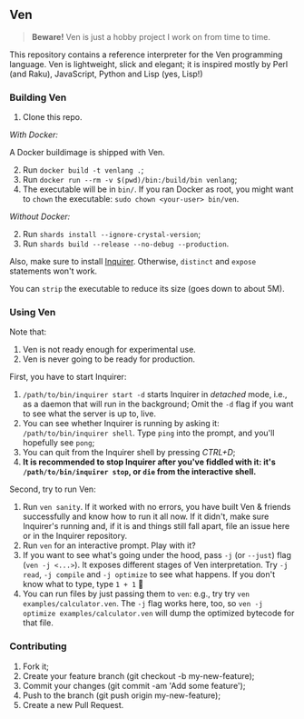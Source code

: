## Ven

> **Beware!** Ven is just a hobby project I work on from time to time.

This repository contains a reference interpreter for the Ven
programming language. Ven is lightweight, slick and elegant;
it is inspired mostly by Perl (and Raku), JavaScript, Python
and Lisp (yes, Lisp!)

### Building Ven

1. Clone this repo.

*With Docker:*

A Docker buildimage is shipped with Ven.

2. Run `docker build -t venlang .`;
3. Run `docker run --rm -v $(pwd)/bin:/build/bin venlang`;
4. The executable will be in `bin/`. If you ran Docker as root,
   you might want to `chown` the executable: `sudo chown <your-user> bin/ven`.

*Without Docker:*

2. Run `shards install --ignore-crystal-version`;
3. Run `shards build --release --no-debug --production`.

Also, make sure to install [Inquirer](https://github.com/homonoidian/inquirer).
Otherwise, `distinct` and `expose` statements won't work.

You can `strip` the executable to reduce its size (goes down to about 5M).

### Using Ven

Note that:

1. Ven is not ready enough for experimental use.
2. Ven is never going to be ready for production.

First, you have to start Inquirer:

1. `/path/to/bin/inquirer start -d` starts Inquirer in *detached*
   mode, i.e., as a daemon that will run in the background;
   Omit the `-d` flag if you want to see what the server is
   up to, live.
2. You can see whether Inquirer is running by asking it:
   `/path/to/bin/inquirer shell`. Type `ping` into the prompt,
   and you'll hopefully see `pong`;
3. You can quit from the Inquirer shell by pressing *CTRL+D*;
4. **It is recommended to stop Inquirer after you've fiddled
   with it: it's `/path/to/bin/inquirer stop`, or `die` from
   the interactive shell.**

Second, try to run Ven:

1. Run `ven sanity`. If it worked with no errors, you have
   built Ven & friends successfully and know how to run it
   all now. If it didn't, make sure Inquirer's running and,
   if it is and things still fall apart, file an issue here
   or in the Inquirer repository.
2. Run `ven` for an interactive prompt. Play with it?
3. If you want to see what's going under the hood, pass `-j`
   (or `--just`) flag (`ven -j <...>`). It exposes different
   stages of Ven interpretation. Try `-j read`, `-j compile`
   and `-j optimize` to see what happens. If you don't know
   what to type, type `1 + 1` :slightly_smiling_face:
4. You can run files by just passing them to `ven`: e.g., try
   try `ven examples/calculator.ven`. The `-j` flag works here,
   too, so `ven -j optimize examples/calculator.ven` will dump
   the optimized bytecode for that file.

### Contributing

1. Fork it;
2. Create your feature branch (git checkout -b my-new-feature);
3. Commit your changes (git commit -am 'Add some feature');
4. Push to the branch (git push origin my-new-feature);
5. Create a new Pull Request.
